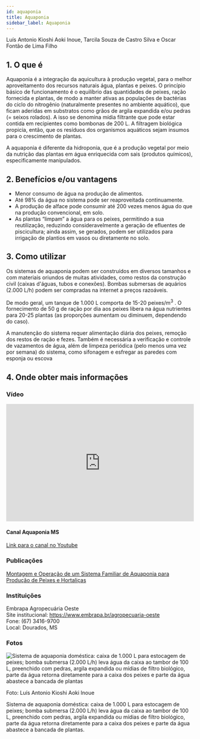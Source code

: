```yaml
---
id: aquaponia
title: Aquaponia
sidebar_label: Aquaponia
---
```


<div className="center-textArticle">Luís Antonio Kioshi Aoki Inoue, Tarcila Souza de Castro Silva e Oscar Fontão de Lima Filho</div>

## **1. O que é**

Aquaponia é a integração da aquicultura à produção vegetal,
para o melhor aproveitamento dos recursos naturais água,
plantas e peixes. O princípio básico de funcionamento é o
equilíbrio das quantidades de peixes, ração fornecida e plantas,
de modo a manter ativas as populações de bactérias do ciclo do
nitrogênio (naturalmente presentes no ambiente aquático), que
ficam aderidas em substratos como grãos de argila expandida
e/ou pedras (= seixos rolados). A isso se denomina mídia filtrante
que pode estar contida em recipientes como bombonas de 200 L.
A filtragem biológica propicia, então, que os resíduos dos
organismos aquáticos sejam insumos para o crescimento de
plantas.

A aquaponia é diferente da hidroponia, que é a produção vegetal
por meio da nutrição das plantas em água enriquecida com sais
(produtos químicos), especificamente manipulados.

## **2. Benefícios e/ou vantagens**

- Menor consumo de água na produção de alimentos.
- Até 98% da água no sistema pode ser reaproveitada
  continuamente.
- A produção de alface pode consumir até 200 vezes menos
  água do que na produção convencional, em solo.
- As plantas “limpam” a água para os peixes, permitindo a sua
  reutilização, reduzindo consideravelmente a geração de
  efluentes de piscicultura; ainda assim, se gerados, podem ser
  utilizados para irrigação de plantios em vasos ou diretamente
  no solo.

## **3. Como utilizar**

Os sistemas de aquaponia podem ser construídos em diversos
tamanhos e com materiais oriundos de muitas atividades, como
restos da construção civil (caixas d'águas, tubos e conexões).
Bombas submersas de aquários (2.000 L/h) podem ser
compradas na internet a preços razoáveis.

De modo geral, um tanque de 1.000 L comporta de 15-20
peixes/m<sup>3</sup> . O fornecimento de 50 g de ração por dia aos peixes
libera na água nutrientes para 20-25 plantas (as proporções
aumentam ou diminuem, dependendo do caso).

A manutenção do sistema requer alimentação diária dos peixes,
remoção dos restos de ração e fezes. Também é necessária a
verificação e controle de vazamentos de água, além de limpeza
periódica (pelo menos uma vez por semana) do sistema, como
sifonagem e esfregar as paredes com esponja ou escova

## **4. Onde obter mais informações**

### Vídeo

<iframe width="100%" height="315" src="https://www.youtube.com/embed/FW8XRUXhcZI" frameborder="0" allow="accelerometer; autoplay; clipboard-write; encrypted-media; gyroscope; picture-in-picture" allowfullscreen></iframe>

#### Canal Aquaponia MS

[Link para o canal no Youtube](https://www.youtube.com/aquaponiams)

### Publicações

[Montagem e Operação de um Sistema Familiar de Aquaponia para Produção de Peixes e Hortaliças](https://bit.ly/2MT53lj)

<div className="container-instituicoes">

### Instituições

  <div className="instituicao">
    <div className="nome-instituicao">
      Embrapa Agropecuária Oeste
    </div>
    <div className="site-instituicao">
      <span className="negrito">Site institucional: </span>
      <a href="https://www.embrapa.br/agropecuaria-oeste" target="_blank"> https://www.embrapa.br/agropecuaria-oeste</a>
    </div>
    <div className="telefone-instituicao">
      <span className="negrito">Fone:</span> (67) 3416-9700
    </div>
    <div className="cidade-uf-instituicao">
      <span className="negrito">Local:</span> Dourados, MS
    </div>    
  </div>
</div>


### Fotos 

<div class="container-img"> 

  ![Sistema de aquaponia doméstica: caixa de 1.000 L para estocagem de peixes; bomba submersa (2.000 L/h) leva água da caixa ao tambor de 100 L, preenchido com pedras, argila expandida ou mídias de filtro biológico, parte da água retorna diretamente para a caixa dos peixes e parte da água abastece a bancada de plantas](/img/docs/25_aquaponia/FOTO_01.jpg)

  <span class="legenda-foto-fonte">Foto: Luís Antonio Kioshi Aoki Inoue</span>
  <div className="legenda-foto">Sistema de aquaponia doméstica: caixa de 1.000 L para estocagem de peixes; bomba submersa (2.000 L/h) leva água da caixa ao tambor de 100 L, preenchido com pedras, argila expandida ou mídias de filtro biológico, parte da água retorna diretamente para a caixa dos peixes e parte da água abastece a bancada de plantas.</div>
</div>
